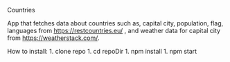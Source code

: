 Countries

App that fetches data about countries such as, capital city, population, flag, languages from https://restcountries.eu/ , and weather data for capital city from https://weatherstack.com/.

How to install:
    1. clone repo
    1. cd repoDir
    1. npm install
    1. npm start

